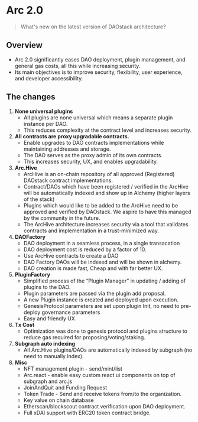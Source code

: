 # Arc 2.0

> What's new on the latest version of DAOstack architecture?

## Overview

- Arc 2.0 significantly eases DAO deployment, plugin management, and general gas costs, all this while increasing security.
- Its main objectives is to improve security, flexibility, user experience, and developer accessibility.

## The changes
1. **None universal plugins**
    - All plugins are none universal which means a separate plugin instance per DAO. 
    - This reduces complexity at the contract level and increases security.
2. **All contracts are proxy upgradable contracts.**
    - Enable upgrades to DAO contracts implementations while maintaining addresses and storage.
    - The DAO serves as the proxy admin of its own contracts.
    - This increases security, UX, and enables upgradability.
3. **Arc.Hive**  
    - ArcHive is an on-chain repository of all approved (Registered) DAOstack contract implementations.  
    - Contract/DAOs which have been registered / verified in the ArcHive will be automatically indexed and show up in Alchemy (higher layers of the stack)
    - Plugins which would like to be added to the ArcHive need to be approved and verified by DAOstack. We aspire to have this managed by the community in the future.
    - The ArcHive architecture increases security via a tool that validates contracts and implementation in a trust-minimized way.
4. **DAOFactory**
    - DAO deployment in a seamless process, in a single transacation
    - DAO deployment cost is reduced by a factor of 10.
    - Use ArcHive contracts to create a DAO
    - DAO Factory DAOs will be indexed and will be shown in alchemy.
    - DAO creation is made fast, Cheap and with far better UX.
5. **PluginFactory**
    - Simplified process of the “Plugin Manager” in updating / adding of plugins to the DAO.
    - Plugin parameters are passed via the plugin add proposal.
    - A new Plugin instance is created and deployed upon execution.
    - GenesisProtocol parameters are set upon plugin Init, no need to pre-deploy governance parameters
    - Easy and friendly UX
5. **Tx Cost**
    - Optimization was done to genesis protocol and plugins structure to reduce gas required for proposing/voting/staking.
6. **Subgraph auto indexing**
    - All Arc.Hive plugins/DAOs are automatically indexed by subgraph (no need to manually index).
7. **Misc**
    - NFT management plugin - send/mint/list
    - Arc.react - enable easy custom react ui components on top of subgraph and arc.js
    - JoinAndQuit and Funding Request
    - Token Trade - Send and receive tokens from/to the organization.
    - Key value on chain database
    - Etherscan/blockscout contract verification upon DAO deployment.
    - Full xDAI support with ERC20 token contract bridge.